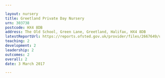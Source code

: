 ```yaml
---

layout: nursery
title: Greetland Private Day Nursery
urn: 303738
postcode: HX4 8DB
address: The Old School, Green Lane, Greetland, Halifax, HX4 8DB
latestReportUrl: https://reports.ofsted.gov.uk/provider/files/2667649/urn/303738.pdf
teaching: 2
development: 2
leadership: 2
outcomes: 2
overall: 2
date: 3 March 2017

---
```

